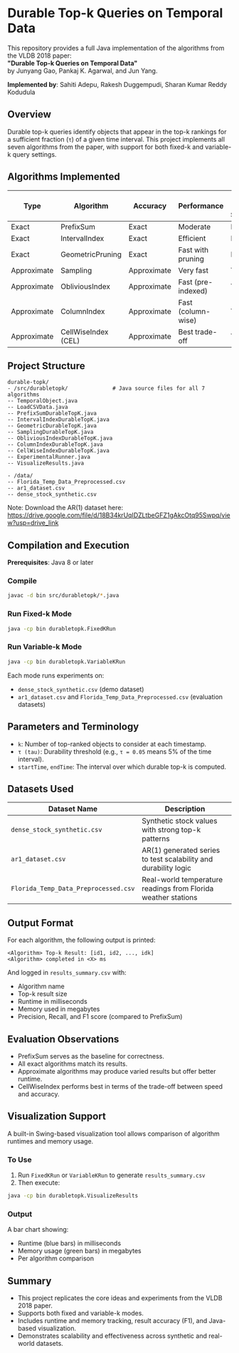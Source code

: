 
# Durable Top-k Queries on Temporal Data

This repository provides a full Java implementation of the algorithms from the VLDB 2018 paper:  
**"Durable Top-k Queries on Temporal Data"**  
by Junyang Gao, Pankaj K. Agarwal, and Jun Yang.

**Implemented by**: Sahiti Adepu, Rakesh Duggempudi, Sharan Kumar Reddy Kodudula

## Overview

Durable top-k queries identify objects that appear in the top-k rankings for a sufficient fraction (`τ`) of a given time interval. This project implements all seven algorithms from the paper, with support for both fixed-k and variable-k query settings.

## Algorithms Implemented

| Type        | Algorithm              | Accuracy      | Performance           | Arbitrary k Supported |
|-------------|------------------------|----------------|------------------------|------------------------|
| Exact       | PrefixSum              | Exact          | Moderate               | No                     |
| Exact       | IntervalIndex          | Exact          | Efficient              | No                     |
| Exact       | GeometricPruning       | Exact          | Fast with pruning      | No                     |
| Approximate | Sampling               | Approximate    | Very fast              | Yes                    |
| Approximate | ObliviousIndex         | Approximate    | Fast (pre-indexed)     | Yes                    |
| Approximate | ColumnIndex            | Approximate    | Fast (column-wise)     | Yes                    |
| Approximate | CellWiseIndex (CEL)    | Approximate    | Best trade-off         | Yes                    |

## Project Structure

```
durable-topk/
- /src/durabletopk/              # Java source files for all 7 algorithms
-- TemporalObject.java
-- LoadCSVData.java
-- PrefixSumDurableTopK.java
-- IntervalIndexDurableTopK.java
-- GeometricDurableTopK.java
-- SamplingDurableTopK.java
-- ObliviousIndexDurableTopK.java
-- ColumnIndexDurableTopK.java
-- CellWiseIndexDurableTopK.java
-- ExperimentalRunner.java
-- VisualizeResults.java

- /data/
-- Florida_Temp_Data_Preprocessed.csv
-- ar1_dataset.csv
-- dense_stock_synthetic.csv
```
Note: Download the AR(1) dataset here: https://drive.google.com/file/d/18B34krUqIDZLtbeGFZ1gAkcOtq95Swpq/view?usp=drive_link


## Compilation and Execution

**Prerequisites**: Java 8 or later

### Compile
```bash
javac -d bin src/durabletopk/*.java
```

### Run Fixed-k Mode
```bash
java -cp bin durabletopk.FixedKRun
```

### Run Variable-k Mode
```bash
java -cp bin durabletopk.VariableKRun
```

Each mode runs experiments on:
- `dense_stock_synthetic.csv` (demo dataset)
- `ar1_dataset.csv` and `Florida_Temp_Data_Preprocessed.csv` (evaluation datasets)

## Parameters and Terminology

- `k`: Number of top-ranked objects to consider at each timestamp.
- `τ (tau)`: Durability threshold (e.g., `τ = 0.05` means 5% of the time interval).
- `startTime`, `endTime`: The interval over which durable top-k is computed.

## Datasets Used

| Dataset Name                          | Description                                                       |
|--------------------------------------|-------------------------------------------------------------------|
| `dense_stock_synthetic.csv`          | Synthetic stock values with strong top-k patterns                 |
| `ar1_dataset.csv`                    | AR(1) generated series to test scalability and durability logic   |
| `Florida_Temp_Data_Preprocessed.csv` | Real-world temperature readings from Florida weather stations     |

## Output Format

For each algorithm, the following output is printed:

```
<Algorithm> Top-k Result: [id1, id2, ..., idk]
<Algorithm> completed in <X> ms
```

And logged in `results_summary.csv` with:

- Algorithm name
- Top-k result size
- Runtime in milliseconds
- Memory used in megabytes
- Precision, Recall, and F1 score (compared to PrefixSum)

## Evaluation Observations

- PrefixSum serves as the baseline for correctness.
- All exact algorithms match its results.
- Approximate algorithms may produce varied results but offer better runtime.
- CellWiseIndex performs best in terms of the trade-off between speed and accuracy.

## Visualization Support

A built-in Swing-based visualization tool allows comparison of algorithm runtimes and memory usage.

### To Use

1. Run `FixedKRun` or `VariableKRun` to generate `results_summary.csv`
2. Then execute:

```bash
java -cp bin durabletopk.VisualizeResults
```

### Output

A bar chart showing:

- Runtime (blue bars) in milliseconds
- Memory usage (green bars) in megabytes
- Per algorithm comparison

## Summary

- This project replicates the core ideas and experiments from the VLDB 2018 paper.
- Supports both fixed and variable-k modes.
- Includes runtime and memory tracking, result accuracy (F1), and Java-based visualization.
- Demonstrates scalability and effectiveness across synthetic and real-world datasets.

